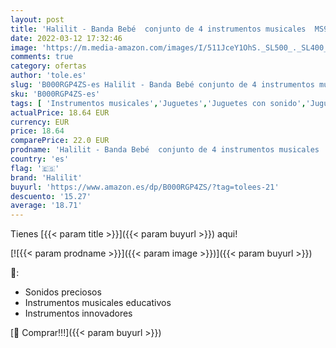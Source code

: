 ```yaml
---
layout: post
title: 'Halilit - Banda Bebé  conjunto de 4 instrumentos musicales  MS9000 '
date: 2022-03-12 17:32:46
image: 'https://m.media-amazon.com/images/I/511JceY1OhS._SL500_._SL400_.jpg'
comments: true
category: ofertas
author: 'tole.es'
slug: 'B000RGP4ZS-es Halilit - Banda Bebé conjunto de 4 instrumentos musicales...'
sku: 'B000RGP4ZS-es'
tags: [ 'Instrumentos musicales','Juguetes','Juguetes con sonido','Juguetes para Bebés y primera infancia','Juguetes y juegos','bebé','halilit', ]
actualPrice: 18.64 EUR
currency: EUR
price: 18.64
comparePrice: 22.0 EUR
prodname: 'Halilit - Banda Bebé  conjunto de 4 instrumentos musicales  MS9000 '
country: 'es'
flag: '🇪🇸'
brand: 'Halilit'
buyurl: 'https://www.amazon.es/dp/B000RGP4ZS/?tag=tolees-21'
descuento: '15.27'
average: '18.71'
---
```


Tienes [{{< param title >}}]({{< param buyurl >}}) aqui!

[![{{< param prodname >}}]({{< param image >}})]({{< param buyurl >}})

🔎:

- Sonidos preciosos
- Instrumentos musicales educativos
- Instrumentos innovadores

[🛒 Comprar!!!]({{< param buyurl >}})

